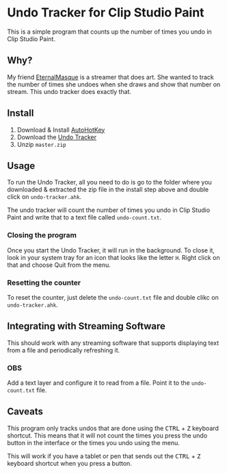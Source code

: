 # Undo Tracker for Clip Studio Paint

This is a simple program that counts up the number of times you undo in Clip
Studio Paint.

## Why?

My friend [EternalMasque](https://www.twitch.tv/eternalmasque) is a streamer
that does art. She wanted to track the number of times she undoes when she draws
and show that number on stream. This undo tracker does exactly that.

## Install

1.  Download & Install [AutoHotKey](https://www.autohotkey.com/)
1.  Download the [Undo Tracker](https://github.com/dotboris/clip-studio-pain-undo-tracker/archive/master.zip)
1.  Unzip `master.zip`

## Usage

To run the Undo Tracker, all you need to do is go to the folder where you
downloaded & extracted the zip file in the install step above and double click
on `undo-tracker.ahk`.

The undo tracker will count the number of times you undo in Clip Studio Paint
and write that to a text file called `undo-count.txt`.

### Closing the program

Once you start the Undo Tracker, it will run in the background. To close it,
look in your system tray for an icon that looks like the letter `H`. Right click
on that and choose Quit from the menu.

### Resetting the counter

To reset the counter, just delete the `undo-count.txt` file and double clikc on
`undo-tracker.ahk`.

## Integrating with Streaming Software

This should work with any streaming software that supports displaying text from
a file and periodically refreshing it.

### OBS

Add a text layer and configure it to read from a file. Point it to the
`undo-count.txt` file.

## Caveats

This program only tracks undos that are done using the <kbd>CTRL</kbd> +
<kbd>Z</kbd> keyboard shortcut. This means that it will not count the times you
press the undo button in the interface or the times you undo using the menu.

This will work if you have a tablet or pen that sends out the <kbd>CTRL</kbd> +
<kbd>Z</kbd> keyboard shortcut when you press a button.
